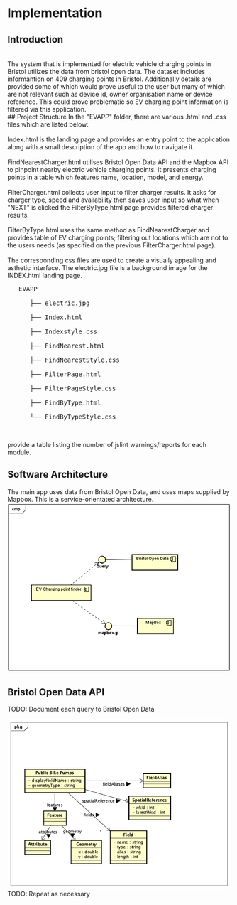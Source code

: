 # Implementation

## Introduction
<br>
The system that is implemented for electric vehicle charging points in Bristol utillzes the data from bristol open data. The dataset includes informantion on 409 charging points in Bristol. Additionally details are provided some of which would prove useful to the user but many of which are not relevant such as device id, owner organisation name or device reference. This could prove problematic so EV charging point information is filtered via this application.
<br>
## Project Structure
In the "EVAPP" folder, there are various .html and .css files which are listed below:<br>
<br>
Index.html is the landing page and provides an entry point to the application along with a small description of the app and how to navigate it.<br>
<br>
FindNearestCharger.html utilises Bristol Open Data API and the Mapbox API to pinpoint nearby electric vehicle charging points. It presents charging points in a table which features name, location, model, and energy.<br>
<br>
FilterCharger.html collects user input to filter charger results. It asks for charger type, speed and availability then saves user input so what when "NEXT" is clicked the FilterByType.html page provides filtered charger results.<br>
<br>
FilterByType.html uses the same method as FindNearestCharger and provides table of EV charging points; filtering out locations which are not to the users needs (as specified on the previous FilterCharger.html page).<br>
<br>
The corresponding css files are used to create a visually appealing and asthetic interface. The electric.jpg file is a background image for the INDEX.html landing page.<br>
<pre>
   EVAPP<br>
      ├── electric.jpg<br>
      ├── Index.html<br>
      ├── Indexstyle.css<br>
      ├── FindNearest.html<br>
      ├── FindNearestStyle.css<br>
      ├── FilterPage.html<br>
      ├── FilterPageStyle.css<br>
      ├── FindByType.html<br>
      └── FindByTypeStyle.css<br>
      
</pre>

provide a table listing the number of jslint warnings/reports for each module.



## Software Architecture
The main app uses data from Bristol Open Data, and uses maps supplied by Mapbox. This is a service-orientated architecture.
![Insert your component Diagram here](images/EV2.png)

## Bristol Open Data API
TODO: Document each query to Bristol Open Data

![UML Class diagrams representing JSON query results](images/class1.png)
TODO: Repeat as necessary
